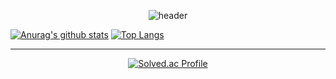 <div align="center">

  
![header](https://capsule-render.vercel.app/api?type=waving&color=gradient&height=200&section=header&text=👨‍💻HunTeac&fontSize=60&fontColor=ffffff&fontAlign=80)


</div>



[![Anurag's github stats](https://github-readme-stats.vercel.app/api?username=98cline)](https://github.com/anuraghazra/github-readme-stats)
[![Top Langs](https://github-readme-stats.vercel.app/api/top-langs/?username=98cline&layout=compact)](https://github.com/anuraghazra/github-readme-stats)



------------

<div align="center">


  
[![Solved.ac Profile](http://mazassumnida.wtf/api/v2/generate_badge?boj=98cline)](https://solved.ac/98cline/)  

</div>
